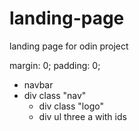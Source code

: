 # landing-page

landing page for odin project

margin: 0;
padding: 0;

- navbar
- div class "nav"
  - div class "logo"
  - div
    ul
    three a with ids
